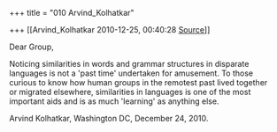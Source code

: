 +++
title = "010 Arvind_Kolhatkar"

+++
[[Arvind_Kolhatkar	2010-12-25, 00:40:28 [Source](https://groups.google.com/g/samskrita/c/t1v-ovlJ9fs)]]



Dear Group,  
  
Noticing similarities in words and grammar structures in disparate  
languages is not a 'past time' undertaken for amusement. To those  
curious to know how human groups in the remotest past lived together  
or migrated elsewhere, similarities in languages is one of the most  
important aids and is as much 'learning' as anything else.  
  
Arvind Kolhatkar, Washington DC, December 24, 2010.

